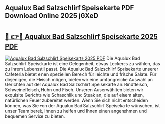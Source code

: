 ## Aqualux Bad Salzschlirf Speisekarte PDF Download Online 2025 jGXeD

# <h2><a href="http://gcbttv.nevu.top/?p=Aqualux+Bad+Salzschlirf+Speisekarte">🔗 👉🔴 Aqualux Bad Salzschlirf Speisekarte 2025 PDF</a></h2>

[![Aqualux Bad Salzschlirf Speisekarte 2025 PDF](https://i.imgur.com/dBaPXMq.png)](http://gcbttv.nevu.top/?p=Aqualux+Bad+Salzschlirf+Speisekarte)
Die Aqualux Bad Salzschlirf Speisekarte ist eine Gelegenheit, etwas Leckeres zu wählen, das zu Ihrem Lebensstil passt. Die Aqualux Bad Salzschlirf Speisekarte unserer Cafeteria bietet einen speziellen Bereich für leichte und frische Salate. Für diejenigen, die Fleisch mögen, bieten wir eine umfangreiche Auswahl an Gerichten auf der Aqualux Bad Salzschlirf Speisekarte an: Rindfleisch, Schweinefleisch, Huhn und Fisch. Unseren Auserwählten bieten wir exquisite Gerichte wie Schaschlik und Steak an, die auf einem alten, natürlichen Feuer zubereitet werden. Wenn Sie sich nicht entscheiden können, was Sie von der Aqualux Bad Salzschlirf Speisekarte wünschen, ist unser Team bereit, Ihnen zu helfen und Ihnen einen angenehmen und bequemen Service zu bieten.
